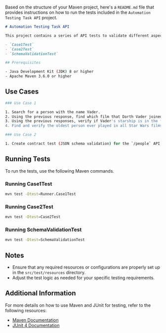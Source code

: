 Based on the structure of your Maven project, here's a `README.md` file that provides instructions on how to run the tests included in the `Automation Testing Task API` project.

```markdown
# Automation Testing Task API

This project contains a series of API tests to validate different aspects of an application. The tests are:

- `Case1Test`
- `Case2Test`
- `SchemaValidationTest`

```
```sh
## Prerequisites

- Java Development Kit (JDK) 8 or higher
- Apache Maven 3.6.0 or higher

```

## Use Cases
```sh
### Use Case 1

1. Search for a person with the name Vader.
2. Using the previous response, find which film that Darth Vader joined has the least planets and validate the response.
3. Using the previous responses, verify if Vader's starship is in the film with the least planets.
4. Find and verify the oldest person ever played in all Star Wars films with less than 10 requests.

```
```sh
### Use Case 2

1. Create contract test (JSON schema validation) for the `/people` API.

```
## Running Tests

To run the tests, use the following Maven commands.

### Running Case1Test

```sh
mvn test -Dtest=Runner.Case1Test

```

### Running Case2Test

```sh
mvn test -Dtest=Case2Test
```

### Running SchemaValidationTest

```sh
mvn test -Dtest=SchemaValidationTest
```

## Notes

- Ensure that any required resources or configurations are properly set up in the `src/test/resources` directory.
- Adjust the test logic as needed for your specific testing requirements.

## Additional Information

For more details on how to use Maven and JUnit for testing, refer to the following resources:
- [Maven Documentation](https://maven.apache.org/guides/index.html)
- [JUnit 4 Documentation](https://junit.org/junit4/)
